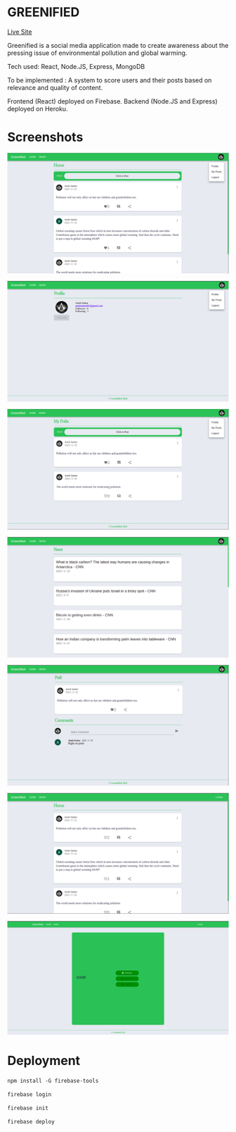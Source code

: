 # GREENIFIED

[Live Site](https://greenified-bd05c.web.app/)

Greenified is a social media application made to create awareness about the pressing issue of environmental pollution and global warming.

Tech used: React, Node.JS, Express, MongoDB

To be implemented : A system to score users and their posts based on relevance and quality of content.

Frontend (React) deployed on Firebase.
Backend (Node.JS and Express) deployed on Heroku.

# Screenshots
![view posts](./images/image1.png)

![profile](./images/image2.png)

![my posts](./images/image3.png)

![news](./images/image4.png)

![post details](./images/image5.png)

![view posts without login](./images/image6.png)

![login page](./images/image7.png)

# Deployment
```npm install -G firebase-tools```

```firebase login```

```firebase init```

```firebase deploy```